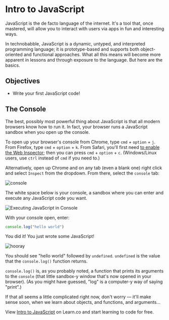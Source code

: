# Intro to JavaScript

JavaScript is the de facto language of the internet. It's a tool that, once
mastered, will allow you to interact with users via apps in fun and
interesting ways.

In technobabble, JavaScript is a dynamic, untyped, and interpreted programming
language; it is prototype-based and supports both object-oriented and functional
approaches. What all this means will become more apparent in lessons and through
exposure to the language. But here are the basics.

## Objectives
+ Write your first JavaScript code!

## The Console

The best, possibly most powerful thing about JavaScript is that all modern
browsers know how to run it. In fact, your browser runs a JavaScript sandbox
when you open up the console.

To open up your browser's console from Chrome, type `cmd` + `option` + `j`.
From Firefox, type `cmd` + `option` + `k`. From Safari, you'll first need
[to enable the Web Inspector](https://developer.apple.com/library/mac/documentation/AppleApplications/Conceptual/Safari_Developer_Guide/GettingStarted/GettingStarted.html);
then you can press `cmd` + `option` + `c`. (Windows/Linux users, use `ctrl`
instead of `cmd` if you need to.)

Alternatively, open up Chrome and on any tab (even a blank one) right click and
select `Inspect` from the dropdown. From there, select the `console` tab:

![console](https://s3.amazonaws.com/learn-verified/console.png)

The white space below is your console, a sandbox where you can enter and execute
any JavaScript code you want.

![Executing JavaScript in Console](https://s3.amazonaws.com/learn-verified/exectuing-js-in-console.png)

With your console open, enter:

```javascript
console.log("hello world")
```

You did it! You just wrote some JavaScript!

![hooray](http://i.giphy.com/3ornk5Sou1XMaL44bS.gif)

You should see "hello world" followed by `undefined`. `undefined` is the value
that the `console.log()` function returns.

`console.log()` is, as you probably noted, a function that prints its arguments
to the `console` (that little sandbox-y window that's now opened in your
browser). (As you might have guessed, "log" is a computer-y way of saying
"print".)

If that all seems a little complicated right now, don't worry — it'll make sense
soon, when we learn about objects, and functions, and arguments...

<p data-visibility='hidden'>View <a href='https://learn.co/lessons/js-basics-readme' title='Intro to JavaScript'>Intro to JavaScript</a> on Learn.co and start learning to code for free.</p>
